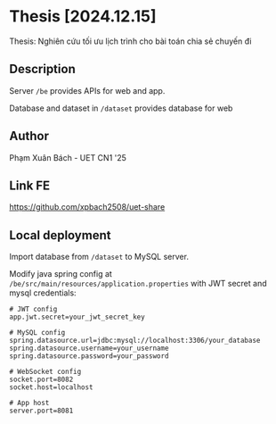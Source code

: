 # Thesis [2024.12.15]

Thesis: Nghiên cứu tối ưu lịch trình cho bài toán chia sẻ chuyến đi

## Description

Server `/be` provides APIs for web and app.

Database and dataset in `/dataset` provides database for web

## Author

Phạm Xuân Bách - UET CN1 '25

## Link FE

https://github.com/xpbach2508/uet-share

## Local deployment

Import database from `/dataset` to MySQL server.

Modify java spring config at `/be/src/main/resources/application.properties` with JWT secret and mysql credentials:

```properties
# JWT config
app.jwt.secret=your_jwt_secret_key

# MySQL config
spring.datasource.url=jdbc:mysql://localhost:3306/your_database
spring.datasource.username=your_username
spring.datasource.password=your_password

# WebSocket config
socket.port=8082
socket.host=localhost

# App host
server.port=8081
```
